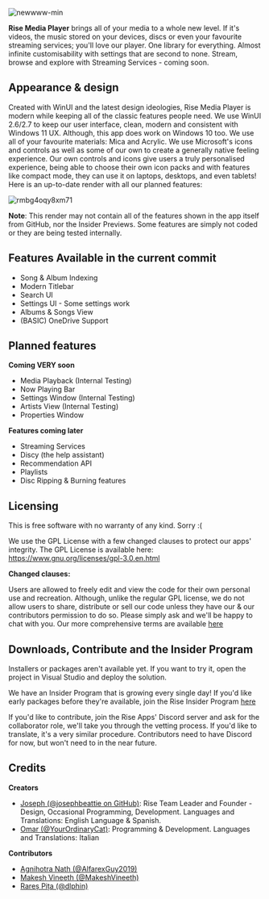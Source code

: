![newwww-min](https://user-images.githubusercontent.com/74561130/130691567-d7a0e4ab-6791-4e08-924a-89ff220e4e4d.png)

**Rise Media Player** brings all of your media to a whole new level. If it's videos, the music stored on your devices, discs or even your favourite streaming services; you'll love our player. One library for everything. Almost infinite customisability with settings that are second to none. Stream, browse and explore with Streaming Services - coming soon.

## Appearance & design

Created with WinUI and the latest design ideologies, Rise Media Player is modern while keeping all of the classic features people need. We use WinUI 2.6/2.7 to keep our user interface, clean, modern and consistent with Windows 11 UX. Although, this app does work on Windows 10 too. We use all of your favourite materials: Mica and Acrylic. We use Microsoft's icons and controls as well as some of our own to create a generally native feeling experience. Our own controls and icons give users a truly personalised experience, being able to choose their own icon packs and with features like compact mode, they can use it on laptops, desktops, and even tablets! Here is an up-to-date render with all our planned features:

![rmbg4oqy8xm71](https://user-images.githubusercontent.com/74561130/135764081-21296dc9-04bf-43f3-bed4-d82e52532daa.png)

**Note**: This render may not contain all of the features shown in the app itself from GitHub, nor the Insider Previews. Some features are simply not coded or they are being tested internally. 

## Features Available in the current commit

* Song & Album Indexing
* Modern Titlebar
* Search UI
* Settings UI - Some settings work
* Albums & Songs View
* (BASIC) OneDrive Support

## Planned features

**Coming VERY soon**
* Media Playback (Internal Testing)
* Now Playing Bar
* Settings Window (Internal Testing)
* Artists View (Internal Testing)
* Properties Window

**Features coming later**
* Streaming Services
* Discy (the help assistant)
* Recommendation API
* Playlists
* Disc Ripping & Burning features

## Licensing

This is free software with no warranty of any kind. Sorry :(

We use the GPL License with a few changed clauses to protect our apps' integrity. The GPL License is available here: https://www.gnu.org/licenses/gpl-3.0.en.html

**Changed clauses:**

Users are allowed to freely edit and view the code for their own personal use and recreation. Although, unlike the regular GPL license, we do not allow users to share, distribute or sell our code unless they have our & our contributors permission to do so. Please simply ask and we'll be happy to chat with you. Our more comprehensive terms are available [here](https://github.com/josephbeattie/Fluent-Media-Player-Dev/tree/master/Terms)

## Downloads, Contribute and the Insider Program

Installers or packages aren't available yet. If you want to try it, open the project in Visual Studio and deploy the solution. 

We have an Insider Program that is growing every single day! If you'd like early packages before they're available, join the Rise Insider Program [here](https://bit.ly/rise-insider)

If you'd like to contribute, join the Rise Apps' Discord server and ask for the collaborator role, we'll take you through the vetting process. If you'd like to translate, it's a very similar procedure. Contributors need to have Discord for now, but won't need to in the near future.

## Credits

**Creators**

* [Joseph (@josephbeattie on GitHub)](https://github.com/josephbeattie): Rise Team Leader and Founder - Design, Occasional Programming, Development. Languages and Translations: English Language & Spanish.
* [Omar (@YourOrdinaryCat)](https://github.com/yourordinarycat): Programming & Development. Languages and Translations: Italian

**Contributors**

* [Agnihotra Nath (@AlfarexGuy2019)](https://github.com/alfarexguy2019)
* [Makesh Vineeth (@MakeshVineeth)](https://github.com/makeshvineeth)
* [Rareș Pița (@dlphin)](https://github.com/dlphin)

